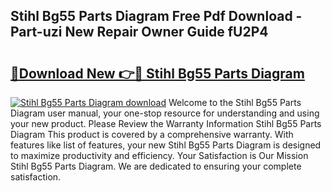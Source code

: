 ## Stihl Bg55 Parts Diagram Free Pdf Download - Part-uzi New Repair Owner Guide fU2P4

# <h2><a href="http://dfoud3.blite.top/?on=Stihl+Bg55+Parts+Diagram">🔗Download New 👉🔴 Stihl Bg55 Parts Diagram</a></h2>

[![Stihl Bg55 Parts Diagram download](https://i.imgur.com/lujVjoI.png)](http://dfoud3.blite.top/?on=Stihl+Bg55+Parts+Diagram)
Welcome to the Stihl Bg55 Parts Diagram user manual, your one-stop resource for understanding and using your new product. Please Review the Warranty Information Stihl Bg55 Parts Diagram This product is covered by a comprehensive warranty. With features like list of features, your new Stihl Bg55 Parts Diagram is designed to maximize productivity and efficiency. Your Satisfaction is Our Mission Stihl Bg55 Parts Diagram. We are dedicated to ensuring your complete satisfaction.
